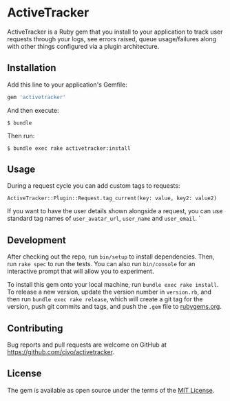 # ActiveTracker

ActiveTracker is a Ruby gem that you install to your application to track user requests through your logs, see errors raised, queue usage/failures along with other things configured via a plugin architecture.

## Installation

Add this line to your application's Gemfile:

```ruby
gem 'activetracker'
```

And then execute:

    $ bundle

Then run:

    $ bundle exec rake activetracker:install

## Usage

During a request cycle you can add custom tags to requests:

```
ActiveTracker::Plugin::Request.tag_current(key: value, key2: value2)
```

If you want to have the user details shown alongside a request, you can use standard tag names of `user_avatar_url`, `user_name` and `user_email`.
`


## Development

After checking out the repo, run `bin/setup` to install dependencies. Then, run `rake spec` to run the tests. You can also run `bin/console` for an interactive prompt that will allow you to experiment.

To install this gem onto your local machine, run `bundle exec rake install`. To release a new version, update the version number in `version.rb`, and then run `bundle exec rake release`, which will create a git tag for the version, push git commits and tags, and push the `.gem` file to [rubygems.org](https://rubygems.org).

## Contributing

Bug reports and pull requests are welcome on GitHub at https://github.com/civo/activetracker.

## License

The gem is available as open source under the terms of the [MIT License](https://opensource.org/licenses/MIT).
